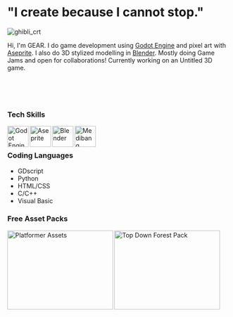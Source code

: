 # "I create because I cannot stop."

![ghibli_crt](https://user-images.githubusercontent.com/62621041/199393715-bccdce07-65d8-4d9d-b912-01867f0cee61.png)

Hi, I'm GEAR. I do game development using [Godot Engine]( https://godotengine.org ) and pixel art with [Aseprite]( https://www.aseprite.org ). I also do 3D stylized modelling in [Blender]( htttps://blender.org ). Mostly doing Game Jams and open for collaborations! Currently working on an Untitled 3D game.

<br>
<br>
<br>

### Tech Skills

[<img alt="Godot Engine" align=left height="48" width="48" src="https://upload.wikimedia.org/wikipedia/commons/6/6a/Godot_icon.svg" />]( https://godotengine.org )

[<img alt="Aseprite" align=left height="48" width="48" src="https://github.com/aseprite/aseprite/blob/main/data/icons/ase128.png" />]( https://aseprite.org )

[<img alt="Blender" align=left height="48" width="48" src="https://upload.wikimedia.org/wikipedia/commons/0/0c/Blender_logo_no_text.svg" />]( https://www.blender.org )

[<img alt="Medibang" align=left height="48" width="48" src="https://upload.wikimedia.org/wikipedia/commons/b/b2/MediBang_Paint_logo.png" />]( https://medibangpaint.com/en/ )

<br>
<br>

### Coding Languages

- GDscript
- Python
- HTML/CSS
- C/C++
- Visual Basic

### Free Asset Packs

[<img alt="Platformer Assets" align=left height="180" width="240" src="https://img.itch.zone/aW1nLzkzODMxNTQucG5n/315x250%23c/2dZ1SW.png" />]( https://raegstudio.itch.io/free-platformer-asset )

[<img alt="Top Down Forest Pack" align=left height="180" width="240" src="https://img.itch.zone/aW1nLzQwNjg5MjcucG5n/315x250%23c/1Q1zMt.png" />]( https://raegstudio.itch.io/free-top-down-forest-pack )
